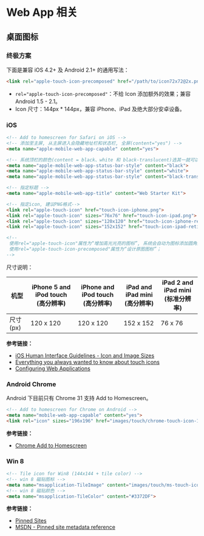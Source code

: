 # Web App 相关

## 桌面图标

### 终极方案

下面是兼容 iOS 4.2+ 及 Android 2.1+ 的通用写法：

```html
<link rel="apple-touch-icon-precomposed" href="/path/to/icon72x72@2x.png">
```

* `rel="apple-touch-icon-precomposed"`：不给 Icon 添加额外的效果；兼容 Android 1.5 - 2.1。
* Icon 尺寸：144px * 144px，兼容 iPhone、iPad 及绝大部分安卓设备。

### iOS

```html
<!-- Add to homescreen for Safari on iOS -->
<!-- 添加至主屏, 从主屏进入会隐藏地址栏和状态栏, 全屏(content="yes") -->
<meta name="apple-mobile-web-app-capable" content="yes">

<!-- 系统顶栏的颜色(content = black、white 和 black-translucent)选其一就可以 -->
<meta name="apple-mobile-web-app-status-bar-style" content="black">
<meta name="apple-mobile-web-app-status-bar-style" content="white">
<meta name="apple-mobile-web-app-status-bar-style" content="black-translucent">

<!-- 指定标题 -->
<meta name="apple-mobile-web-app-title" content="Web Starter Kit">

<!-- 指定icon, 建议PNG格式-->
<link rel="apple-touch-icon" href="touch-icon-iphone.png">
<link rel="apple-touch-icon" sizes="76x76" href="touch-icon-ipad.png">
<link rel="apple-touch-icon" sizes="120x120" href="touch-icon-iphone-retina.png">
<link rel="apple-touch-icon" sizes="152x152" href="touch-icon-ipad-retina.png">

<!--
 使用rel="apple-touch-icon"属性为“增加高光光亮的图标”, 系统会自动为图标添加圆角及高光；
 使用rel="apple-touch-icon-precomposed"属性为“设计原图图标”；
-->
```

尺寸说明：

__机型__ | __iPhone 5 and iPod touch (高分辨率)__ | __iPhone and iPod touch (高分辨率)__ | __iPad and iPad mini (高分辨率)__ | __iPad 2 and iPad mini (标准分辨率)__
-------- | -------------------------------------- | ------------------------------------ | --------------------------------- | -------------------------------------
尺寸 (px) | 120 x 120 | 120 x 120 | 152 x 152 | 76 x 76

__参考链接：__

* [iOS Human Interface Guidelines - Icon and Image Sizes](https://developer.apple.com/library/ios/documentation/UserExperience/Conceptual/MobileHIG/IconMatrix.html)
* [Everything you always wanted to know about touch icons](http://mathiasbynens.be/notes/touch-icons)
* [Configuring Web Applications](https://developer.apple.com/library/ios/documentation/AppleApplications/Reference/SafariWebContent/ConfiguringWebApplications/ConfiguringWebApplications.html)

### Android Chrome

Android 下目前只有 Chrome 31 支持 Add to Homescreen。

```html
<!-- Add to homescreen for Chrome on Android -->
<meta name="mobile-web-app-capable" content="yes">
<link rel="icon" sizes="196x196" href="images/touch/chrome-touch-icon-196x196.png">
```

__参考链接：__

* [Chrome Add to Homescreen](https://developer.chrome.com/multidevice/android/installtohomescreen)

### Win 8

```html
<!-- Tile icon for Win8 (144x144 + tile color) -->
<!-- win 8 磁贴图标 -->
<meta name="msapplication-TileImage" content="images/touch/ms-touch-icon-144x144-precomposed.png">
<!-- win 8 磁贴颜色 -->
<meta name="msapplication-TileColor" content="#3372DF">
```

__参考链接：__

* [Pinned Sites](http://msdn.microsoft.com/en-us/library/ie/hh772707(v=vs.85).aspx)
* [MSDN - Pinned site metadata reference](http://msdn.microsoft.com/zh-cn/library/ie/dn255024(v=vs.85).aspx)
